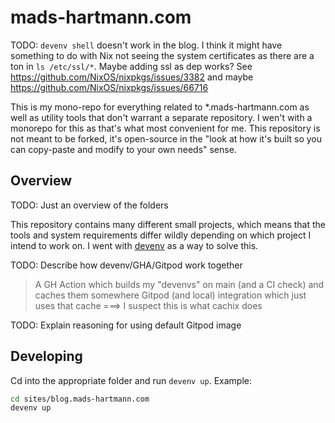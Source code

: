 # mads-hartmann.com

TODO: `devenv shell` doesn't work in the blog. I think it might have something to do with Nix not seeing the system certificates as there are a ton in `ls /etc/ssl/*`. Maybe adding ssl as dep works? See https://github.com/NixOS/nixpkgs/issues/3382 and maybe https://github.com/NixOS/nixpkgs/issues/66716

This is my mono-repo for everything related to \*.mads-hartmann.com as well as utility tools that don't warrant a separate repository. I wen't with a monorepo for this as that's what most convenient for me. This repository is not meant to be forked, it's open-source in the "look at how it's built so you can copy-paste and modify to your own needs" sense.

## Overview

TODO: Just an overview of the folders

This repository contains many different small projects, which means that the tools and system requirements differ wildly depending on which project I intend to work on. I went with [devenv](https://devenv.sh/) as a way to solve this.

TODO: Describe how devenv/GHA/Gitpod work together

> A GH Action which builds my "devenvs" on main (and a CI check) and caches them somewhere
> Gitpod (and local) integration which just uses that cache
> ===> I suspect this is what cachix does

TODO: Explain reasoning for using default Gitpod image

## Developing

Cd into the appropriate folder and run `devenv up`. Example:

```sh
cd sites/blog.mads-hartmann.com
devenv up
```
